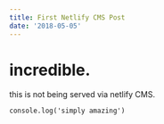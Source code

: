 ```yaml
---
title: First Netlify CMS Post
date: '2018-05-05'
---
```

# incredible.

this is not being served via netlify CMS.

```
console.log('simply amazing')
```
